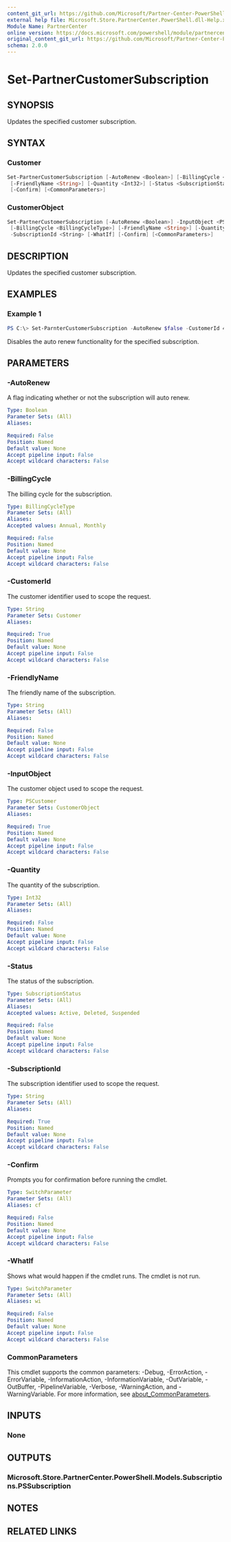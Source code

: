 ```yaml
---
content_git_url: https://github.com/Microsoft/Partner-Center-PowerShell/blob/master/docs/help/Set-PartnerCustomerSubscription.md
external help file: Microsoft.Store.PartnerCenter.PowerShell.dll-Help.xml
Module Name: PartnerCenter
online version: https://docs.microsoft.com/powershell/module/partnercenter/Set-PartnerCustomerSubscription
original_content_git_url: https://github.com/Microsoft/Partner-Center-PowerShell/blob/master/docs/help/Set-PartnerCustomerSubscription.md
schema: 2.0.0
---
```


# Set-PartnerCustomerSubscription

## SYNOPSIS
Updates the specified customer subscription.

## SYNTAX

### Customer
```powershell
Set-PartnerCustomerSubscription [-AutoRenew <Boolean>] [-BillingCycle <BillingCycleType>] -CustomerId <String>
 [-FriendlyName <String>] [-Quantity <Int32>] [-Status <SubscriptionStatus>] -SubscriptionId <String> [-WhatIf]
 [-Confirm] [<CommonParameters>]
```

### CustomerObject
```powershell
Set-PartnerCustomerSubscription [-AutoRenew <Boolean>] -InputObject <PSCustomer>
 [-BillingCycle <BillingCycleType>] [-FriendlyName <String>] [-Quantity <Int32>] [-Status <SubscriptionStatus>]
 -SubscriptionId <String> [-WhatIf] [-Confirm] [<CommonParameters>]
```

## DESCRIPTION
Updates the specified customer subscription.

## EXAMPLES

### Example 1
```powershell
PS C:\> Set-ParnterCustomerSubscription -AutoRenew $false -CustomerId 46a62ece-10ad-42e5-b3f1-b2ed53e6fc08 -Subscription dace42ca-22df-4b1f-8f9e-992364dd866e
```

Disables the auto renew functionality for the specified subscription.

## PARAMETERS

### -AutoRenew
A flag indicating whether or not the subscription will auto renew.

```yaml
Type: Boolean
Parameter Sets: (All)
Aliases:

Required: False
Position: Named
Default value: None
Accept pipeline input: False
Accept wildcard characters: False
```

### -BillingCycle
The billing cycle for the subscription.

```yaml
Type: BillingCycleType
Parameter Sets: (All)
Aliases:
Accepted values: Annual, Monthly

Required: False
Position: Named
Default value: None
Accept pipeline input: False
Accept wildcard characters: False
```

### -CustomerId
The customer identifier used to scope the request.

```yaml
Type: String
Parameter Sets: Customer
Aliases:

Required: True
Position: Named
Default value: None
Accept pipeline input: False
Accept wildcard characters: False
```

### -FriendlyName
The friendly name of the subscription.

```yaml
Type: String
Parameter Sets: (All)
Aliases:

Required: False
Position: Named
Default value: None
Accept pipeline input: False
Accept wildcard characters: False
```

### -InputObject
The customer object used to scope the request.

```yaml
Type: PSCustomer
Parameter Sets: CustomerObject
Aliases:

Required: True
Position: Named
Default value: None
Accept pipeline input: False
Accept wildcard characters: False
```

### -Quantity
The quantity of the subscription.

```yaml
Type: Int32
Parameter Sets: (All)
Aliases:

Required: False
Position: Named
Default value: None
Accept pipeline input: False
Accept wildcard characters: False
```

### -Status
The status of the subscription.

```yaml
Type: SubscriptionStatus
Parameter Sets: (All)
Aliases:
Accepted values: Active, Deleted, Suspended

Required: False
Position: Named
Default value: None
Accept pipeline input: False
Accept wildcard characters: False
```

### -SubscriptionId
The subscription identifier used to scope the request.

```yaml
Type: String
Parameter Sets: (All)
Aliases:

Required: True
Position: Named
Default value: None
Accept pipeline input: False
Accept wildcard characters: False
```

### -Confirm
Prompts you for confirmation before running the cmdlet.

```yaml
Type: SwitchParameter
Parameter Sets: (All)
Aliases: cf

Required: False
Position: Named
Default value: None
Accept pipeline input: False
Accept wildcard characters: False
```

### -WhatIf
Shows what would happen if the cmdlet runs.
The cmdlet is not run.

```yaml
Type: SwitchParameter
Parameter Sets: (All)
Aliases: wi

Required: False
Position: Named
Default value: None
Accept pipeline input: False
Accept wildcard characters: False
```

### CommonParameters
This cmdlet supports the common parameters: -Debug, -ErrorAction, -ErrorVariable, -InformationAction, -InformationVariable, -OutVariable, -OutBuffer, -PipelineVariable, -Verbose, -WarningAction, and -WarningVariable. For more information, see [about_CommonParameters](http://go.microsoft.com/fwlink/?LinkID=113216).

## INPUTS

### None

## OUTPUTS

### Microsoft.Store.PartnerCenter.PowerShell.Models.Subscriptions.PSSubscription

## NOTES

## RELATED LINKS
